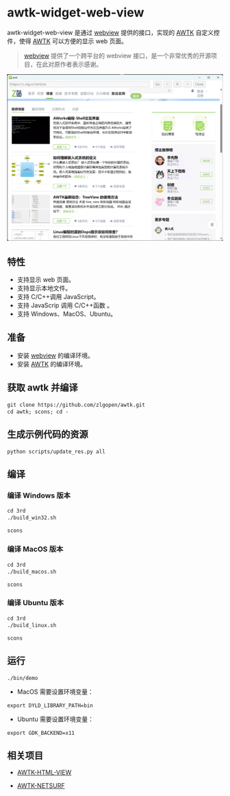 # awtk-widget-web-view

awtk-widget-web-view 是通过 [webview](https://github.com/webview/webview) 提供的接口，实现的 [AWTK](https://github.com/zlgopen/awtk) 自定义控件，使得 [AWTK](https://github.com/zlgopen/awtk) 可以方便的显示 web 页面。

> [webview](https://github.com/webview/webview) 提供了一个跨平台的 webview 接口，是一个非常优秀的开源项目，在此对原作者表示感谢。

![](docs/images/ui.png)

## 特性

* 支持显示 web 页面。
* 支持显示本地文件。
* 支持 C/C++调用 JavaScript。
* 支持 JavaScrip 调用 C/C++函数 。
* 支持 Windows、MacOS、Ubuntu。
  
## 准备

* 安装 [webview](https://github.com/webview/webview) 的编译环境。
* 安装 [AWTK](https://github.com/zlgopen/awtk) 的编译环境。
  

## 获取 awtk 并编译

```
git clone https://github.com/zlgopen/awtk.git
cd awtk; scons; cd -
```

## 生成示例代码的资源

```
python scripts/update_res.py all
```

## 编译

### 编译 Windows 版本

```
cd 3rd
./build_win32.sh
```

```
scons
```

### 编译 MacOS 版本

```
cd 3rd
./build_macos.sh
```

```
scons
```

### 编译 Ubuntu 版本

```
cd 3rd
./build_linux.sh
```

```
scons
```

## 运行

```
./bin/demo
```

* MacOS 需要设置环境变量：

```
export DYLD_LIBRARY_PATH=bin
```

* Ubuntu 需要设置环境变量：

```
export GDK_BACKEND=x11
```

## 相关项目

* [AWTK-HTML-VIEW](https://github.com/zlgopen/awtk-widget-html-view)

* [AWTK-NETSURF](https://github.com/zlgopen/awtk-widget-netsurf)
